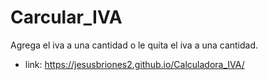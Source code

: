 # Carcular_IVA
Agrega el iva a una cantidad o le quita el iva a una cantidad.

* link: https://jesusbriones2.github.io/Calculadora_IVA/
